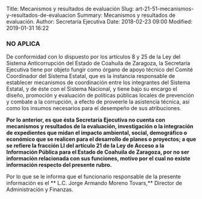 Title: Mecanismos y resultados de evaluación
Slug: art-21-51-mecanismos-y-resultados-de-evaluacion
Summary: Mecanismos y resultados de evaluación.
Author: Secretaría Ejecutiva
Date: 2018-02-23 09:00
Modified: 2019-01-31 16:22


 <script src="../date.js"></script>
 <div id="date"> </div>


### NO APLICA

De conformidad con lo dispuesto por los artículos 8 y 25 de la Ley del Sistema Anticorrupción del Estado de Coahuila de Zaragoza, la Secretaría Ejecutiva tiene por objeto fungir como órgano de apoyo técnico del Comité Coordinador del Sistema Estatal, que es la instancia responsable de establecer mecanismos de coordinación entre los integrantes del Sistema Estatal, y de éste con el Sistema Nacional, y tiene bajo su encargo el diseño, promoción y evaluación de políticas públicas locales de prevención y combate a la corrupción, a efecto de proveerle la asistencia técnica, así como los insumos necesarios para el desempeño de sus atribuciones.

**Por lo anterior, es que ésta Secretaría Ejecutiva no cuenta con mecanismos y resultados de la evaluación, investigación o la integración de expedientes que midan el impacto ambiental, social, demográfico o económico que se realicen para el desarrollo de planes o proyectos; a que se refiere la fracción LI del artículo 21 de la Ley de Acceso a la Información Pública para el Estado de Coahuila de Zaragoza, por no ser información relacionada con sus funciones, motivo por el cual no existe información respecto del presente rubro.**

Por lo que se le informa que el funcionario responsable de la presente información es el ** L.C. Jorge Armando Moreno Tovars,** Director de Administración y Finanzas.
